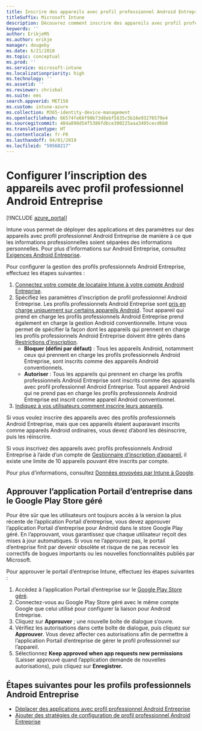 ```yaml
---
title: Inscrire des appareils avec profil professionnel Android Entreprise dans Intune
titleSuffix: Microsoft Intune
description: Découvrez comment inscrire des appareils avec profil professionnel Android Entreprise dans Intune.
keywords: ''
author: ErikjeMS
ms.author: erikje
manager: dougeby
ms.date: 6/21/2018
ms.topic: conceptual
ms.prod: ''
ms.service: microsoft-intune
ms.localizationpriority: high
ms.technology: ''
ms.assetid: ''
ms.reviewer: chrisbal
ms.suite: ems
search.appverid: MET150
ms.custom: intune-azure
ms.collection: M365-identity-device-management
ms.openlocfilehash: 66574fe66f90b73d8ebf5835c5b16e93276579e4
ms.sourcegitcommit: 484a898d54f5386fdbce300225aaa3495cecd6b0
ms.translationtype: HT
ms.contentlocale: fr-FR
ms.lasthandoff: 04/01/2019
ms.locfileid: "59568217"
---
```

# <a name="set-up-enrollment-of-android-enterprise-work-profile-devices"></a>Configurer l’inscription des appareils avec profil professionnel Android Entreprise

[!INCLUDE [azure_portal](./includes/azure_portal.md)]

Intune vous permet de déployer des applications et des paramètres sur des appareils avec profil professionnel Android Entreprise de manière à ce que les informations professionnelles soient séparées des informations personnelles. Pour plus d’informations sur Android Entreprise, consultez [Exigences Android Entreprise](https://support.google.com/work/android/answer/6174145?hl=en&ref_topic=6151012).

Pour configurer la gestion des profils professionnels Android Entreprise, effectuez les étapes suivantes :

1. [Connectez votre compte de locataire Intune à votre compte Android Entreprise](connect-intune-android-enterprise.md).
2. Spécifiez les paramètres d’inscription de profil professionnel Android Entreprise. Les profils professionnels Android Entreprise sont [pris en charge uniquement sur certains appareils Android](https://support.google.com/work/android/answer/6174145?hl=en&ref_topic=6151012%20style=%22target=new_window%22). Tout appareil qui prend en charge les profils professionnels Android Entreprise prend également en charge la gestion Android conventionnelle. Intune vous permet de spécifier la façon dont les appareils qui prennent en charge les profils professionnels Android Entreprise doivent être gérés dans [Restrictions d’inscription](enrollment-restrictions-set.md).
    - **Bloquer (défini par défaut)** :  Tous les appareils Android, notamment ceux qui prennent en charge les profils professionnels Android Entreprise, sont inscrits comme des appareils Android conventionnels.
    - **Autoriser** : Tous les appareils qui prennent en charge les profils professionnels Android Entreprise sont inscrits comme des appareils avec profil professionnel Android Entreprise. Tout appareil Android qui ne prend pas en charge les profils professionnels Android Entreprise est inscrit comme appareil Android conventionnel.
3. [Indiquez à vos utilisateurs comment inscrire leurs appareils](/intune-user-help/enroll-your-device-in-intune-android).


Si vous voulez inscrire des appareils avec des profils professionnels Android Entreprise, mais que ces appareils étaient auparavant inscrits comme appareils Android ordinaires, vous devez d’abord les désinscrire, puis les réinscrire.

Si vous inscrivez des appareils avec profils professionnels Android Entreprise à l’aide d’un compte de [Gestionnaire d’inscription d’appareil](device-enrollment-manager-enroll.md), il existe une limite de 10 appareils pouvant être inscrits par compte.

Pour plus d’informations, consultez [Données envoyées par Intune à Google](data-intune-sends-to-google.md).

## <a name="approve-the-company-portal-app-in-the-managed-google-play-store"></a>Approuver l’application Portail d’entreprise dans le Google Play Store géré

Pour être sûr que les utilisateurs ont toujours accès à la version la plus récente de l’application Portail d’entreprise, vous devez approuver l’application Portail d’entreprise pour Android dans le store Google Play géré. En l’approuvant, vous garantissez que chaque utilisateur reçoit des mises à jour automatiques. Si vous ne l’approuvez pas, le portail d’entreprise finit par devenir obsolète et risque de ne pas recevoir les correctifs de bogues importants ou les nouvelles fonctionnalités publiés par Microsoft.

Pour approuver le portail d’entreprise Intune, effectuez les étapes suivantes :

1.  Accédez à l’application Portail d’entreprise sur le [Google Play Store géré](https://play.google.com/work/apps/details?id=com.microsoft.windowsintune.companyportal).
2.  Connectez-vous au Google Play Store géré avec le même compte Google que celui utilisé pour configurer la liaison pour Android Entreprise.
3.  Cliquez sur **Approuver** ; une nouvelle boîte de dialogue s’ouvre.
4.  Vérifiez les autorisations dans cette boîte de dialogue, puis cliquez sur **Approuver**. Vous devez affecter ces autorisations afin de permettre à l’application Portail d’entreprise de gérer le profil professionnel sur l’appareil.
5.  Sélectionnez **Keep approved when app requests new permissions** (Laisser approuvé quand l’application demande de nouvelles autorisations), puis cliquez sur **Enregistrer.**

## <a name="next-steps-for-android-enterprise-work-profiles"></a>Étapes suivantes pour les profils professionnels Android Entreprise
- [Déplacer des applications avec profil professionnel Android Entreprise](apps-add-android-for-work.md)
- [Ajouter des stratégies de configuration de profil professionnel Android Entreprise](device-profiles.md)
